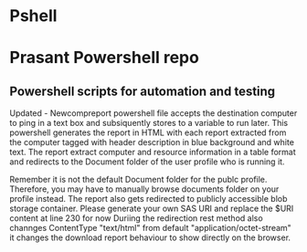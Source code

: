 # Pshell
<h1>Prasant Powershell repo</h1>

<h2>Powershell scripts for automation and testing</h2> 

<body><font-size: 12px> Updated - Newcompreport powershell file accepts the destination computer to ping in a text box and subsiquently stores to a variable to run later.
This powershell generates the report in HTML with each report extracted from the computer tagged with header description in blue background and white text.
The report extract computer and resource information in a table format and redirects to the Document folder of the user profile who is running it.

Remember it is not the default Document folder for the publc profile. Therefore, you may have to manually browse documents folder on your profile instead.
The report also gets redirected to publicly accessible blob storage container. Please generate your own SAS URI and replace the $URI content at line 230 for now
Duriing the redirection rest method also channges ContentType "text/html" from default "application/octet-stream" it changes the download report behaviour to show directly on the browser.</body>